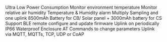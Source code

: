 Ultra Low Power Consumption
Monitor environment temperature
Monitor relative air humidity
Temperature & Humidity alarm
Multiply Sampling and one uplink
8500mAh Battery for CB/ Solar panel + 3000mAh battery for CS
Support BLE remote configure and update firmware
Uplink on periodically
IP66 Waterproof Enclosure
AT Commands to change parameters
Uplink via MQTT, MQTTs, TCP, UDP or CoAP
